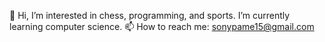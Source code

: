   👋 Hi, I’m interested in chess, programming, and sports. I’m currently learning computer science.
  📫 How to reach me: sonypame15@gmail.com

<!---
qlspanda17/qlspanda17 is a ✨ special ✨ repository because its `README.md` (this file) appears on your GitHub profile.
You can click the Preview link to take a look at your changes.
--->
